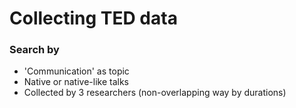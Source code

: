 # Collecting TED data
### Search by
+ 'Communication' as topic
+ Native or native-like talks
+ Collected by 3 researchers (non-overlapping way by durations)
